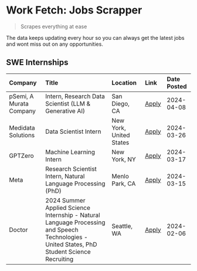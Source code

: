 # Work Fetch: Jobs Scrapper
> Scrapes everything at ease

The data keeps updating every hour so you can always get the latest jobs and wont miss out on any opportunities.

## SWE Internships
<!--START_SECTION:workfetch-->
| Company                 | Title                                                                                                                                        | Location                | Link                                                                                                                                                                                                                                                                                                                                                     | Date Posted   |
|:------------------------|:---------------------------------------------------------------------------------------------------------------------------------------------|:------------------------|:---------------------------------------------------------------------------------------------------------------------------------------------------------------------------------------------------------------------------------------------------------------------------------------------------------------------------------------------------------|:--------------|
| pSemi, A Murata Company | Intern, Research Data Scientist (LLM & Generative AI)                                                                                        | San Diego, CA           | [Apply](https://www.linkedin.com/jobs/view/intern-research-data-scientist-llm-generative-ai-at-psemi-a-murata-company-3887074168?position=3&pageNum=0&refId=Nu2K8G6p%2F33%2BSKhETmjo1w%3D%3D&trackingId=SdtmJkGZEmMfezMQZ5Hs9g%3D%3D&trk=public_jobs_jserp-result_search-card)                                                                           | 2024-04-08    |
| Medidata Solutions      | Data Scientist Intern                                                                                                                        | New York, United States | [Apply](https://www.linkedin.com/jobs/view/data-scientist-intern-at-medidata-solutions-3810253704?position=9&pageNum=0&refId=Nu2K8G6p%2F33%2BSKhETmjo1w%3D%3D&trackingId=WhTuVt1mC3XDMPJyakZOCA%3D%3D&trk=public_jobs_jserp-result_search-card)                                                                                                          | 2024-03-26    |
| GPTZero                 | Machine Learning Intern                                                                                                                      | New York, NY            | [Apply](https://www.linkedin.com/jobs/view/machine-learning-intern-at-gptzero-3860723963?position=8&pageNum=0&refId=Nu2K8G6p%2F33%2BSKhETmjo1w%3D%3D&trackingId=bUItjQ2OVN47tCMhaTYWqg%3D%3D&trk=public_jobs_jserp-result_search-card)                                                                                                                   | 2024-03-17    |
| Meta                    | Research Scientist Intern, Natural Language Processing (PhD)                                                                                 | Menlo Park, CA          | [Apply](https://www.linkedin.com/jobs/view/research-scientist-intern-natural-language-processing-phd-at-meta-3858718375?position=6&pageNum=0&refId=Nu2K8G6p%2F33%2BSKhETmjo1w%3D%3D&trackingId=oPo%2BfNoEqc3l2uztV2OuQw%3D%3D&trk=public_jobs_jserp-result_search-card)                                                                                  | 2024-03-15    |
| Doctor                  | 2024 Summer Applied Science Internship - Natural Language Processing and Speech Technologies - United States, PhD Student Science Recruiting | Seattle, WA             | [Apply](https://www.linkedin.com/jobs/view/2024-summer-applied-science-internship-natural-language-processing-and-speech-technologies-united-states-phd-student-science-recruiting-at-doctor-3819405754?position=10&pageNum=0&refId=Nu2K8G6p%2F33%2BSKhETmjo1w%3D%3D&trackingId=ietN2sCfYJZ3GX%2B58QCV2Q%3D%3D&trk=public_jobs_jserp-result_search-card) | 2024-02-06    |
<!--END_SECTION:workfetch-->
